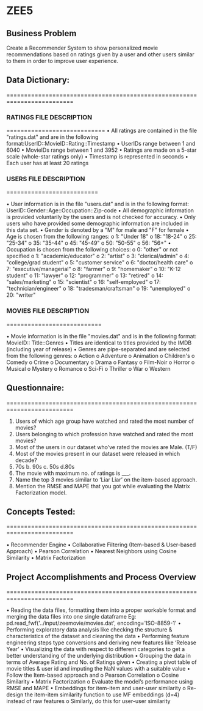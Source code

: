 # ZEE5

## Business Problem
Create a Recommender System to show personalized movie recommendations based on ratings given by a user and other users similar to them in order to improve user experience.

## Data Dictionary:
=========================================================================

### RATINGS FILE DESCRIPTION
============================
• All ratings are contained in the file "ratings.dat" and are in the following format:UserID::MovieID::Rating::Timestamp
   • UserIDs range between 1 and 6040
   • MovieIDs range between 1 and 3952
   • Ratings are made on a 5-star scale (whole-star ratings only)
   • Timestamp is represented in seconds
   • Each user has at least 20 ratings
### USERS FILE DESCRIPTION
==========================

•  User information is in the file "users.dat" and is in the following format: UserID::Gender::Age::Occupation::Zip-code
•  All demographic information is provided voluntarily by the users and is not checked for  accuracy.
•  Only users who have provided some demographic information are included in this data set.
• Gender is denoted by a "M" for male and "F" for female
• Age is chosen from the following ranges:
    o 1: "Under 18"
    o 18: "18-24"
    o 25: "25-34"
    o 35: "35-44"
    o 45: "45-49"
    o 50: "50-55"
    o 56: "56+"
    • Occupation is chosen from the following choices:
    o 0: "other" or not specified
    o 1: "academic/educator"
    o 2: "artist"
    o 3: "clerical/admin"
    o 4: "college/grad student"
    o 5: "customer service"
    o 6: "doctor/health care"
    o 7: "executive/managerial"
    o 8: "farmer"
    o 9: "homemaker"
        o 10: "K-12 student"
        o 11: "lawyer"
        o 12: "programmer"
        o 13: "retired"
        o 14: "sales/marketing"
        o 15: "scientist"
        o 16: "self-employed"
        o 17: "technician/engineer"
        o 18: "tradesman/craftsman"
        o 19: "unemployed"
        o 20: "writer"
### MOVIES FILE DESCRIPTION
===========================

• Movie information is in the file "movies.dat" and is in the following format: MovieID:: Title::Genres
• Titles are identical to titles provided by the IMDB (including year of release)
• Genres are pipe-separated and are selected from the following genres:
    o Action
    o Adventure
    o Animation
    o Children's
    o Comedy
    o Crime
    o Documentary
    o Drama
    o Fantasy
    o Film-Noir
    o Horror
    o Musical
    o Mystery
    o Romance
    o Sci-Fi
    o Thriller
    o War
    o Western
## Questionnaire:
=========================================================================

   1. Users of which age group have watched and rated the most number of movies?
   2. Users belonging to which profession have watched and rated the most movies?
   3. Most of the users in our dataset who’ve rated the movies are Male. (T/F)
   4. Most of the movies present in our dataset were released in which decade?
   1. 70s b. 90s c. 50s d.80s
   5. The movie with maximum no. of ratings is ___.
   6. Name the top 3 movies similar to ‘Liar Liar’ on the item-based approach.
   7. Mention the RMSE and MAPE that you got while evaluating the Matrix 
   Factorization model.
    
## Concepts Tested:
=========================================================================

• Recommender Engine
• Collaborative Filtering (Item-based & User-based Approach)
• Pearson Correlation
• Nearest Neighbors using Cosine Similarity
• Matrix Factorization

## Project Accomplishments and Process Overview
=========================================================================

  • Reading the data files, formatting them into a proper workable format and merging the data files into one single dataframe
    Eg: pd.read_fwf('../input/zeemovie/movies.dat', encoding='ISO-8859-1'
  • Performing exploratory data analysis like checking the structure & characteristics of the dataset and cleaning the data
  • Performing feature engineering steps type conversions and deriving new features like ‘Release Year’
  • Visualizing the data with respect to different categories to get a better understanding of the underlying distribution
  • Grouping the data in terms of Average Rating and No. of Ratings given
  • Creating a pivot table of movie titles & user id and imputing the NaN values with a suitable value
  • Follow the Item-based approach and
      o Pearson Correlation
      o Cosine Similarity
  • Matrix Factorization
      o Evaluate the model’s performance using RMSE and MAPE
  • Embeddings for item-item and user-user similarity
      o Re-design the item-item similarity function to use MF embeddings (d=4) 
      instead of raw features
      o Similarly, do this for user-user similarity


    
    
